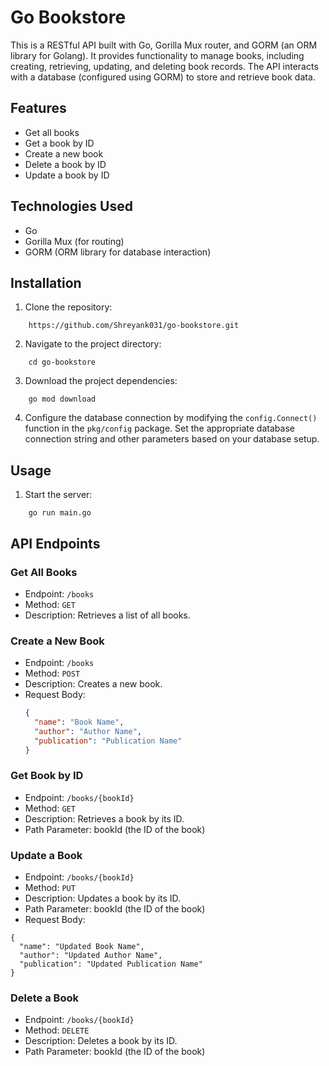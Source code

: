 # Go Bookstore

This is a RESTful API built with Go, Gorilla Mux router, and GORM (an ORM library for Golang). It provides functionality to manage books, including creating, retrieving, updating, and deleting book records. The API interacts with a database (configured using GORM) to store and retrieve book data.

## Features

- Get all books
- Get a book by ID
- Create a new book
- Delete a book by ID
- Update a book by ID

## Technologies Used

- Go
- Gorilla Mux (for routing)
- GORM (ORM library for database interaction)

## Installation

1. Clone the repository:

```
    https://github.com/Shreyank031/go-bookstore.git
```

2. Navigate to the project directory:

```
    cd go-bookstore
```

3. Download the project dependencies:

```
    go mod download 
```

4. Configure the database connection by modifying the `config.Connect()` function in the `pkg/config` package. Set the appropriate database connection string and other parameters based on your database setup.


## Usage

1. Start the server:

```
    go run main.go
```

## API Endpoints

### Get All Books

- Endpoint: `/books`
- Method: `GET`
- Description: Retrieves a list of all books.

### Create a New Book

- Endpoint: `/books`
- Method: `POST`
- Description: Creates a new book.
- Request Body:
  ```json
  {
    "name": "Book Name",
    "author": "Author Name",
    "publication": "Publication Name"
  }
### Get Book by ID

- Endpoint: `/books/{bookId}`
- Method: `GET`
- Description: Retrieves a book by its ID.
- Path Parameter: bookId (the ID of the book)

### Update a Book

- Endpoint: `/books/{bookId}`
- Method: `PUT`
- Description: Updates a book by its ID.
- Path Parameter: bookId (the ID of the book)
- Request Body:

```
{
  "name": "Updated Book Name",
  "author": "Updated Author Name",
  "publication": "Updated Publication Name"
}
```
### Delete a Book

- Endpoint: `/books/{bookId}`
- Method: `DELETE`
- Description: Deletes a book by its ID.
- Path Parameter: bookId (the ID of the book)
